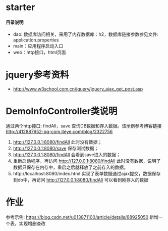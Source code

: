 # starter
#### 目录说明
* dao: 数据库访问相关，采用了内存数据库：h2，数据库链接参数参见文件: application.properties
* main：应用程序启动入口
* web：http接口，html页面

# jquery参考资料
* http://www.w3school.com.cn/jquery/jquery_ajax_get_post.asp

# DemoInfoController类说明
通过两个http接口: findAll，save 查询DB数据和存入数据。该示例参考博客链接 http://412887952-qq-com.iteye.com/blog/2322756
1. http://127.0.0.1:8080/findAll 此时没有数据；
2. http://127.0.0.1:8080/save 保存测试数据；
3. http://127.0.0.1:8080/findAll 会看到save进入的数据；
4. 重新启动程序，再访问 http://127.0.0.1:8080/findAll 此时没有数据，说明了数据只保存在内存中，重启之后就释放了之前存入的数据。
5. http://localhost:8080/index.html 实现了表单数据通过ajax提交，数据保存到db中，再访问 http://127.0.0.1:8080/findAll 可以看到刚存入的数据

# 作业
参考示例: https://blog.csdn.net/u013871100/article/details/68925050 新增一个表，实现增删查改